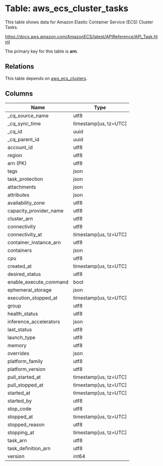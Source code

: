 # Table: aws_ecs_cluster_tasks

This table shows data for Amazon Elastic Container Service (ECS) Cluster Tasks.

https://docs.aws.amazon.com/AmazonECS/latest/APIReference/API_Task.html

The primary key for this table is **arn**.

## Relations

This table depends on [aws_ecs_clusters](aws_ecs_clusters).

## Columns

| Name          | Type          |
| ------------- | ------------- |
|_cq_source_name|utf8|
|_cq_sync_time|timestamp[us, tz=UTC]|
|_cq_id|uuid|
|_cq_parent_id|uuid|
|account_id|utf8|
|region|utf8|
|arn (PK)|utf8|
|tags|json|
|task_protection|json|
|attachments|json|
|attributes|json|
|availability_zone|utf8|
|capacity_provider_name|utf8|
|cluster_arn|utf8|
|connectivity|utf8|
|connectivity_at|timestamp[us, tz=UTC]|
|container_instance_arn|utf8|
|containers|json|
|cpu|utf8|
|created_at|timestamp[us, tz=UTC]|
|desired_status|utf8|
|enable_execute_command|bool|
|ephemeral_storage|json|
|execution_stopped_at|timestamp[us, tz=UTC]|
|group|utf8|
|health_status|utf8|
|inference_accelerators|json|
|last_status|utf8|
|launch_type|utf8|
|memory|utf8|
|overrides|json|
|platform_family|utf8|
|platform_version|utf8|
|pull_started_at|timestamp[us, tz=UTC]|
|pull_stopped_at|timestamp[us, tz=UTC]|
|started_at|timestamp[us, tz=UTC]|
|started_by|utf8|
|stop_code|utf8|
|stopped_at|timestamp[us, tz=UTC]|
|stopped_reason|utf8|
|stopping_at|timestamp[us, tz=UTC]|
|task_arn|utf8|
|task_definition_arn|utf8|
|version|int64|